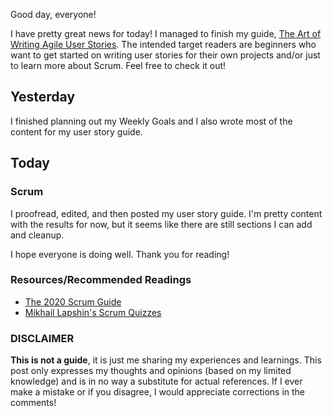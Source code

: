 Good day, everyone!

I have pretty great news for today! I managed to finish my guide, [The Art of Writing Agile User Stories](https://dev.to/rammina/the-art-of-writing-agile-user-stories-17o9). The intended target readers are beginners who want to get started on writing user stories for their own projects
and/or just to learn more about Scrum. Feel free to check it out!

## Yesterday

I finished planning out my Weekly Goals and I also wrote most of the content for my user story guide.

## Today

### Scrum

I proofread, edited, and then posted my user story guide. I'm pretty content with the results for now, but it seems like there are still sections I can add and cleanup.

I hope everyone is doing well. Thank you for reading!

### Resources/Recommended Readings

- [The 2020 Scrum Guide](https://scrumguides.org/scrum-guide.html)
- [Mikhail Lapshin's Scrum Quizzes](https://mlapshin.com/index.php/scrum-quizzes/)

### DISCLAIMER

**This is not a guide**, it is just me sharing my experiences and learnings. This post only expresses my thoughts and opinions (based on my limited knowledge) and is in no way a substitute for actual references. If I ever make a mistake or if you disagree, I would appreciate corrections in the comments!
